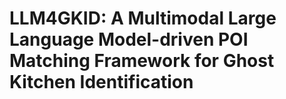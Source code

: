 # LLM4GKID: A Multimodal Large Language Model-driven POI Matching Framework for Ghost Kitchen Identification
